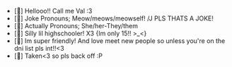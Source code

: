 - [🍓] Hellooo!! Call me Val :3
- [🍰] Joke Pronouns; Meow/meows/meowself! /J PLS THATS A JOKE!
- [💌] Actually Pronouns; She/her-They/them 
- [🍷] Silly lil highschooler! X3 {Im only 15!! >_<}
- [💐] Im super friendly! And love meet new people so unless you're on the dni list pls int!!<3
- [💍] Taken<3 so pls back off :P
